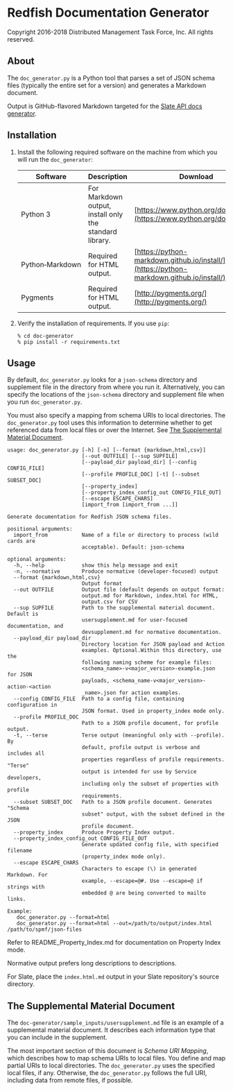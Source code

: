 # Redfish Documentation Generator

Copyright 2016-2018 Distributed Management Task Force, Inc. All rights reserved.

## About

The `doc_generator.py` is a Python tool that parses a set of JSON schema files (typically the entire set for a version) and generates a Markdown document.

Output is GitHub-flavored Markdown targeted for the [Slate API docs generator](https://github.com/tripit/slate).

## Installation

1. Install the following required software on the machine from which you will run the `doc_generator`:

    | Software | Description | Download |
    |----------|-------------|----------|
    | Python 3 | For Markdown output, install only the standard library. | [https://www.python.org/downloads/](https://www.python.org/downloads/) |
    | Python&#8209;Markdown | Required for HTML output. | [https://python-markdown.github.io/install/](https://python-markdown.github.io/install/) |
    | Pygments | Required for HTML output. | [http://pygments.org/](http://pygments.org/) |

1. Verify the installation of requirements. If you use `pip`:

    ```
    % cd doc-generator
    % pip install -r requirements.txt
    ```

## Usage

By default, `doc_generator.py` looks for a `json-schema` directory and
supplement file in the directory from where you run it. Alternatively,
you can specify the locations of the `json-schema` directory and
supplement file when you run `doc_generator.py`.

You must also specify a mapping from schema URIs to local directories.
The `doc_generator.py` tool uses this information to determine whether to get
referenced data from local files or over the Internet. See [The Supplemental Material Document](#the-supplemental-material-document).

```
usage: doc_generator.py [-h] [-n] [--format {markdown,html,csv}]
                        [--out OUTFILE] [--sup SUPFILE]
                        [--payload_dir payload_dir] [--config CONFIG_FILE]
                        [--profile PROFILE_DOC] [-t] [--subset SUBSET_DOC]
                        [--property_index]
                        [--property_index_config_out CONFIG_FILE_OUT]
                        [--escape ESCAPE_CHARS]
                        [import_from [import_from ...]]

Generate documentation for Redfish JSON schema files.

positional arguments:
  import_from           Name of a file or directory to process (wild cards are
                        acceptable). Default: json-schema

optional arguments:
  -h, --help            show this help message and exit
  -n, --normative       Produce normative (developer-focused) output
  --format {markdown,html,csv}
                        Output format
  --out OUTFILE         Output file (default depends on output format:
                        output.md for Markdown, index.html for HTML,
                        output.csv for CSV
  --sup SUPFILE         Path to the supplemental material document. Default is
                        usersupplement.md for user-focused documentation, and
                        devsupplement.md for normative documentation.
  --payload_dir payload_dir
                        Directory location for JSON payload and Action
                        examples. Optional.Within this directory, use the
                        following naming scheme for example files:
                        <schema_name>-v<major_version>-example.json for JSON
                        payloads, <schema_name-v<major_version>-action-<action
                        _name>.json for action examples.
  --config CONFIG_FILE  Path to a config file, containing configuration in
                        JSON format. Used in property_index mode only.
  --profile PROFILE_DOC
                        Path to a JSON profile document, for profile output.
  -t, --terse           Terse output (meaningful only with --profile). By
                        default, profile output is verbose and includes all
                        properties regardless of profile requirements. "Terse"
                        output is intended for use by Service developers,
                        including only the subset of properties with profile
                        requirements.
  --subset SUBSET_DOC   Path to a JSON profile document. Generates "Schema
                        subset" output, with the subset defined in the JSON
                        profile document.
  --property_index      Produce Property Index output.
  --property_index_config_out CONFIG_FILE_OUT
                        Generate updated config file, with specified filename
                        (property_index mode only).
  --escape ESCAPE_CHARS
                        Characters to escape (\) in generated Markdown. For
                        example, --escape=@#. Use --escape=@ if strings with
                        embedded @ are being converted to mailto links.

Example:
   doc_generator.py --format=html
   doc_generator.py --format=html --out=/path/to/output/index.html /path/to/spmf/json-files
```

Refer to README_Property_Index.md for documentation on Property Index mode.

Normative output prefers long descriptions to descriptions.

For Slate, place the `index.html.md` output in your Slate repository's source directory.

## The Supplemental Material Document

The `doc-generator/sample_inputs/usersupplement.md` file is an example of a supplemental material document. It describes each information type that you can include in the supplement.

The most important section of this document is *Schema URI Mapping*, which describes how to map schema URIs to local files. You define and map partial URIs to local directories. The `doc_generator.py` uses the specified local files, if any. Otherwise, the `doc_generator.py` follows the full URI, including data from remote files, if possible.
